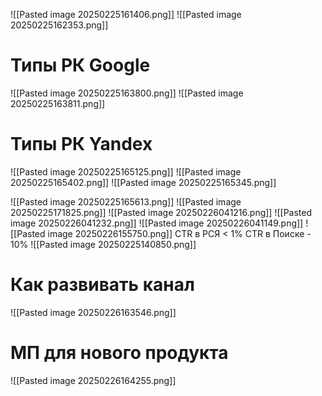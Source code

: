 ![[Pasted image 20250225161406.png]]
![[Pasted image 20250225162353.png]]
# Типы РК Google
![[Pasted image 20250225163800.png]]
![[Pasted image 20250225163811.png]]
# Типы РК Yandex
![[Pasted image 20250225165125.png]]
![[Pasted image 20250225165402.png]]
![[Pasted image 20250225165345.png]]

![[Pasted image 20250225165613.png]]
![[Pasted image 20250225171825.png]]
![[Pasted image 20250226041216.png]]
![[Pasted image 20250226041232.png]]
![[Pasted image 20250226041149.png]]
![[Pasted image 20250226155750.png]]
CTR в РСЯ < 1%
CTR в Поиске - 10%
![[Pasted image 20250225140850.png]]
# Как развивать канал
![[Pasted image 20250226163546.png]]
# МП для нового продукта
![[Pasted image 20250226164255.png]]

